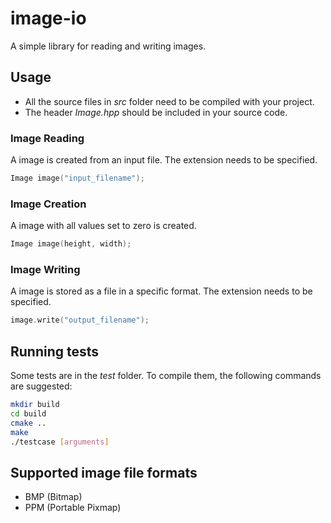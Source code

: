 # image-io

A simple library for reading and writing images.

## Usage
* All the source files in _src_ folder need to be compiled with your project.
* The header _Image.hpp_ should be included in your source code.

### Image Reading
A image is created from an input file. The extension needs to be specified.
```cpp
Image image("input_filename");
```
### Image Creation
A image with all values set to zero is created.
```cpp
Image image(height, width);
```

### Image Writing
A image is stored as a file in a specific format. The extension needs to be specified.
```cpp
image.write("output_filename");
```

## Running tests
Some tests are in the _test_ folder. To compile them, the following commands are suggested:

```bash
mkdir build
cd build
cmake ..
make
./testcase [arguments]
```

## Supported image file formats
* BMP (Bitmap)
* PPM (Portable Pixmap)
